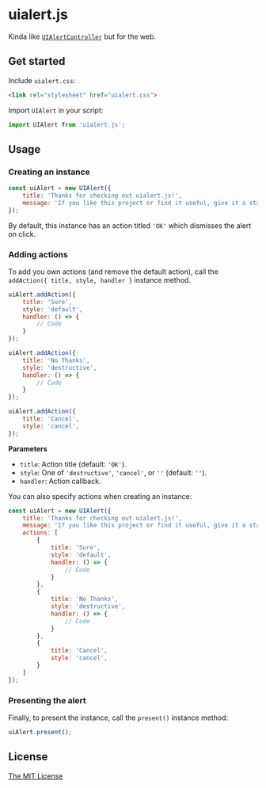 # uialert.js

Kinda like [`UIAlertController`](https://developer.apple.com/documentation/uikit/uialertcontroller) but for the web.

## Get started

Include `uialert.css`:

```html
<link rel="stylesheet" href="uialert.css">
```

Import `UIAlert` in your script:

```js
import UIAlert from 'uialert.js';
```

## Usage

### Creating an instance

```js
const uiAlert = new UIAlert({
    title: 'Thanks for checking out uialert.js!',
    message: 'If you like this project or find it useful, give it a star on GitHub!',
});
```

By default, this instance has an action titled `'OK'` which dismisses the alert on click.

### Adding actions

To add you own actions (and remove the default action), call the `addAction({ title, style, handler }` instance method.

```js
uiAlert.addAction({
    title: 'Sure',
    style: 'default',
    handler: () => {
        // Code
    }
});

uiAlert.addAction({
    title: 'No Thanks',
    style: 'destructive',
    handler: () => {
        // Code
    }
});

uiAlert.addAction({
    title: 'Cancel',
    style: 'cancel',
});
```

**Parameters**

- `title`: Action title (default: `'OK'`).
- `style`: One of `'destructive'`, `'cancel'`, or `''` (default: `''`).
- `handler`: Action callback.

You can also specify actions when creating an instance:

```js
const uiAlert = new UIAlert({
    title: 'Thanks for checking out uialert.js!',
    message: 'If you like this project or find it useful, give it a star on GitHub!',
    actions: [
        {
            title: 'Sure',
            style: 'default',
            handler: () => {
                // Code
            }
        },
        {
            title: 'No Thanks',
            style: 'destructive',
            handler: () => {
                // Code
            }
        },
        {
            title: 'Cancel',
            style: 'cancel',
        }
    ]
});
```

### Presenting the alert

Finally, to present the instance, call the `present()` instance method:
```js
uiAlert.present();
```

## License
[The MIT License](https://github.com/therealFoxster/uialert.js/blob/master/LICENSE.md)
